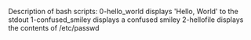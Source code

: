 Description of bash scripts:
0-hello_world displays 'Hello, World' to the stdout
1-confused_smiley displays a confused smiley
2-hellofile displays the contents of /etc/passwd
